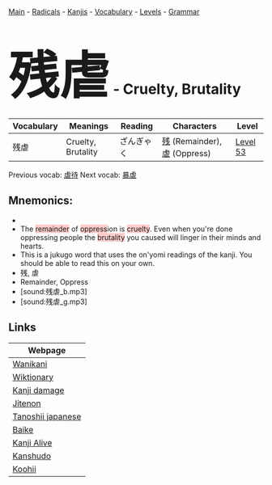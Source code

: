 <style> bigfont {font-size: 100px}</style>
[Main](../README.md) -
[Radicals](../radicals.md) -
[Kanjis](../kanjis.md) -
[Vocabulary](../vocabulary.md) -
[Levels](../levels.md) -
[Grammar](../grammar.md)
# <bigfont> 残虐</bigfont> - Cruelty, Brutality 

| Vocabulary | Meanings | Reading | Characters | Level |
| --- | --- | --- | --- | --- |
| 残虐 | Cruelty, Brutality | ざんぎゃく |  [残](../kanjis/残.md) (Remainder), [虐](../kanjis/虐.md) (Oppress) | [Level 53](../levels/wk_level53.md) |

Previous vocab: [虐待](虐待.md) Next vocab: [暴虐](暴虐.md) 

## Mnemonics:

* 
* The <span style="background-color:#ffcccb"> remainder</span> of <span style="background-color:#ffcccb"> oppress</span>ion is <span style="background-color:#ffcccb"> cruelty</span>. Even when you're done oppressing people the <span style="background-color:#ffcccb"> brutality</span> you caused will linger in their minds and hearts.
* This is a jukugo word that uses the on'yomi readings of the kanji. You should be able to read this on your own.
* 残, 虐
* Remainder, Oppress
* [sound:残虐_b.mp3]
* [sound:残虐_g.mp3]


## Links 

| Webpage |
| --- |
| [Wanikani          ](https://www.wanikani.com/kanji/残虐) |
| [Wiktionary        ](https://en.wiktionary.org/wiki/残虐) |
| [Kanji damage      ](http://www.kanjidamage.com/kanji/search?utf8=✓&q=残虐) |
| [Jitenon           ](https://jitenon.com/kanji/残虐) |
| [Tanoshii japanese ](https://www.tanoshiijapanese.com/dictionary/kanji.cfm?k=残虐) |
| [Baike             ](https://baike.baidu.com/item/残虐) |
| [Kanji Alive       ](https://app.kanjialive.com/残虐) |
| [Kanshudo          ](https://www.kanshudo.com/searchmn?q=残虐) |
| [Koohii            ](https://kanji.koohii.com/study/kanji/残虐) |
